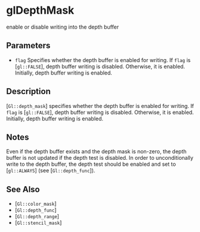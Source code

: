 # glDepthMask
enable or disable writing into the depth buffer

## Parameters
- `flag`
  Specifies whether the depth buffer is enabled for writing. If `flag`
  is [`gl::FALSE`], depth buffer writing is disabled. Otherwise, it is
  enabled. Initially, depth buffer writing is enabled.

## Description
[`Gl::depth_mask`] specifies whether the depth buffer is enabled for
  writing. If `flag` is [`gl::FALSE`], depth buffer writing is disabled.
  Otherwise, it is enabled. Initially, depth buffer writing is enabled.

## Notes
Even if the depth buffer exists and the depth mask is non-zero, the
  depth buffer is not updated if the depth test is disabled. In order to
  unconditionally write to the depth buffer, the depth test should be
  enabled and set to [`gl::ALWAYS`] (see [`Gl::depth_func`]).

## See Also
- [`Gl::color_mask`]
- [`Gl::depth_func`]
- [`Gl::depth_range`]
- [`Gl::stencil_mask`]
